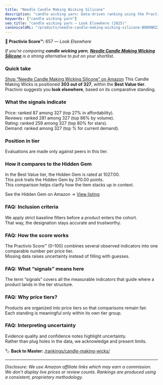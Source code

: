 ```yaml
---
title: "Needle Candle Making Wicking Silicone"
description: "candle wicking yarn: Data-driven ranking using the Practivio Score™. Positioned by quality, value, demand, findability, momentum."
keywords: ["candle wicking yarn"]
seo_title: "candle wicking yarn — Look Elsewhere (2025)"
canonicalURL: "/products/needle-candle-making-wicking-silicone-B0DRNRZZH7/"
---
```


**🚫 Practivio Score™:** 657 — _Look Elsewhere_


*If you're comparing **candle wicking yarn**, **[Needle Candle Making Wicking Silicone](https://www.amazon.com/dp/B0DRNRZZH7?tag=practivio-20)** is a strong alternative to put on your shortlist.*
### Quick take
[Shop “Needle Candle Making Wicking Silicone” on Amazon](https://www.amazon.com/dp/B0DRNRZZH7?tag=practivio-20)
This Candle Making Wicks is positioned **303 out of 327**, within the **Best Value tier**.  
Practivio suggests you **look elsewhere**, based on its comparative standing.

### What the signals indicate
Price: ranked 87 among 327 (top 27% in affordability).  
Reviews: ranked 281 among 327 (top 86% by volume).  
Rating: ranked 259 among 327 (top 80% for stars).  
Demand: ranked  among 327 (top % for current demand).

### Position in tier
Evaluations are made only against peers in this tier.

### How it compares to the Hidden Gem
In the Best Value tier, the Hidden Gem is rated at 1027.00.  
This pick trails the Hidden Gem by 370.00 points.  
This comparison helps clarify how the item stacks up in context.  

See the Hidden Gem on Amazon → [View listing](https://www.amazon.com/dp/B097D7S6KB?tag=practivio-20)

### FAQ: Inclusion criteria
We apply strict baseline filters before a product enters the cohort.  
That way, the designation stays accurate and trustworthy.

### FAQ: How the score works
The Practivio Score™ (0–100) combines several observed indicators into one comparable number per price tier.  
Missing data raises uncertainty instead of filling with guesses.

### FAQ: What “signals” means here
The term “signals” covers all the measurable indicators that guide where a product lands in the tier structure.

### FAQ: Why price tiers?
Products are organized into price tiers so that comparisons remain fair.  
Each standing is meaningful only within its own tier group.

### FAQ: Interpreting uncertainty
Evidence quality and confidence notes highlight uncertainty.  
Rather than plug holes in the data, we acknowledge and present limits.


🏷️ **Back to Master:** [/rankings/candle-making-wicks/](/rankings/candle-making-wicks/)

---
_Disclosure: We use Amazon affiliate links which may earn a commission. We don’t display live prices or review counts. Rankings are produced using a consistent, proprietary methodology._

